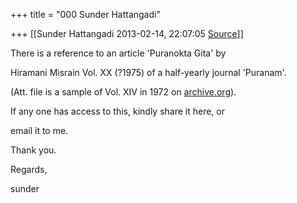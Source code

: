+++
title = "000 Sunder Hattangadi"

+++
[[Sunder Hattangadi	2013-02-14, 22:07:05 [Source](https://groups.google.com/g/samskrita/c/kme3qhH7RQs)]]



There is a reference to an article 'Puranokta Gita' by

Hiramani Misrain Vol. XX (?1975) of a half-yearly journal 'Puranam'.

  

(Att. file is a sample of Vol. XIV in 1972 on [archive.org](http://archive.org)).

  

If any one has access to this, kindly share it here, or

email it to me.

  

Thank you.

  

  

Regards,

  

sunder

  

  

